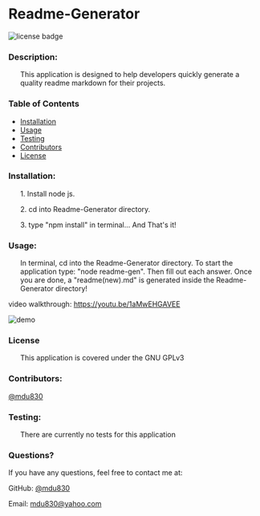 
# Readme-Generator

![license badge](https://img.shields.io/github/license/mdu830/Readme-Generator?color=green)

### Description: 

<ul>
    This application is designed to help developers quickly generate a quality readme markdown for their projects.
</ul>

### Table of Contents
* [Installation](#installation)
* [Usage](#usage)
* [Testing](#testing)
* [Contributors](#contributors)
* [License](#License)
    
### Installation:
<ul>
    1. Install node js.
</ul>
<ul>
    2. cd into Readme-Generator directory.
</ul>
<ul>
    3. type "npm install" in terminal... And That's it!
</ul>

### Usage:
<ul>
    In terminal, cd into the Readme-Generator directory. To start the application type: "node readme-gen". Then fill out each answer. Once you are done, a "readme(new).md" is generated inside the Readme-Generator directory!
</ul>

video walkthrough: https://youtu.be/1aMwEHGAVEE

![demo](/examples/app-walkthrough.gif)


### License
<ul>
    This application is covered under the GNU GPLv3
</ul>

### Contributors:

[@mdu830](https://api.github.com/users/mdu830)

### Testing:
<ul>
    There are currently no tests for this application
</ul>

### Questions?

If you have any questions, feel free to contact me at:

GitHub: [@mdu830](https://api.github.com/users/mdu830)

Email: mdu830@yahoo.com
